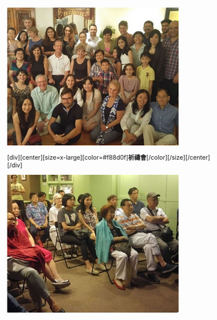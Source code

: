 ![](devmeet1.jpg)

[div][center][size=x-large][color=#f88d0f]**祈禱會**[/color][/size][/center][/div]

![](devmeet2.jpg)
